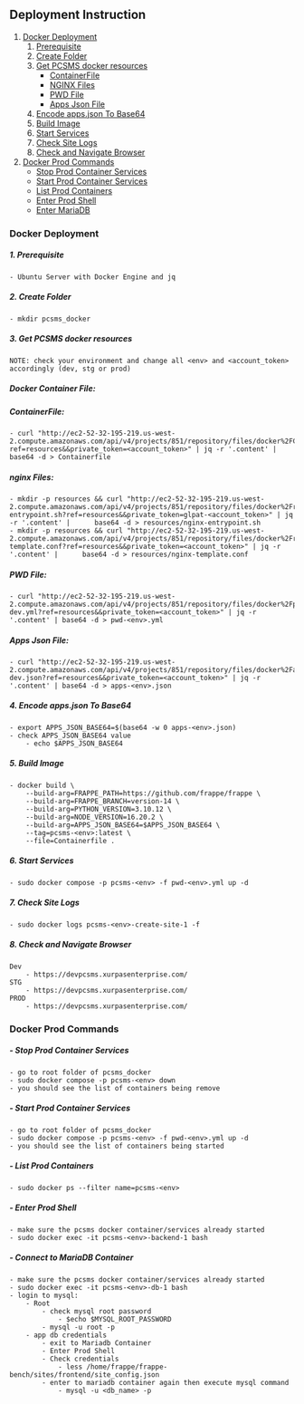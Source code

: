 ## Deployment Instruction
1. [Docker Deployment](#docker-deployment)
	1. [Prerequisite](#1-prerequisite)
	2. [Create Folder](#2-create-folder)
	3. [Get PCSMS docker resources](#3-get-pcsms-docker-resources)
		- [ContainerFile](#containerfile)
		- [NGINX Files](#nginx-files)
		- [PWD File](#pwd-file)
		- [Apps Json File](#apps-json-file)
	4. [Encode apps.json To Base64](#4-encode-appsjson-to-base64)
	5. [Build Image](#5-build-image)
	6. [Start Services](#6-start-services)
	7. [Check Site Logs](#7-check-site-logs)
	8. [Check and Navigate Browser](#8-check-and-navigate-browser)
2. [Docker Prod Commands](#docker-prod-commands)
	- [Stop Prod Container Services](#stop-prod-container-services)
	- [Start Prod Container Services](#start-prod-container-services)
	- [List Prod Containers](#list-prod-containers)
	- [Enter Prod Shell](#enter-prod-shell)
	- [Enter MariaDB](#enter-mariadb)

### Docker Deployment
##### 1. Prerequisite
	- Ubuntu Server with Docker Engine and jq

##### 2. Create Folder
	- mkdir pcsms_docker

##### 3. Get PCSMS docker resources

	NOTE: check your environment and change all <env> and <account_token> accordingly (dev, stg or prod)

##### Docker Container File: 
##### ContainerFile:
	- curl "http://ec2-52-32-195-219.us-west-2.compute.amazonaws.com/api/v4/projects/851/repository/files/docker%2FContainerfile?ref=resources&&private_token=<account_token>" | jq -r '.content' |      base64 -d > Containerfile

##### nginx Files:
	- mkdir -p resources && curl "http://ec2-52-32-195-219.us-west-2.compute.amazonaws.com/api/v4/projects/851/repository/files/docker%2Fresources%2Fnginx-entrypoint.sh?ref=resources&&private_token=glpat-<account_token>" | jq -r '.content' |      base64 -d > resources/nginx-entrypoint.sh
	- mkdir -p resources && curl "http://ec2-52-32-195-219.us-west-2.compute.amazonaws.com/api/v4/projects/851/repository/files/docker%2Fresources%2Fnginx-template.conf?ref=resources&&private_token=<account_token>" | jq -r '.content' |      base64 -d > resources/nginx-template.conf
		
##### PWD File:
	- curl "http://ec2-52-32-195-219.us-west-2.compute.amazonaws.com/api/v4/projects/851/repository/files/docker%2Fpwd-dev.yml?ref=resources&&private_token=<account_token>" | jq -r '.content' | base64 -d > pwd-<env>.yml
		
##### Apps Json File:
	- curl "http://ec2-52-32-195-219.us-west-2.compute.amazonaws.com/api/v4/projects/851/repository/files/docker%2Fapps-dev.json?ref=resources&&private_token=<account_token>" | jq -r '.content' | base64 -d > apps-<env>.json

##### 4. Encode apps.json To Base64
	- export APPS_JSON_BASE64=$(base64 -w 0 apps-<env>.json)
	- check APPS_JSON_BASE64 value
		- echo $APPS_JSON_BASE64

##### 5. Build Image
	- docker build \
		--build-arg=FRAPPE_PATH=https://github.com/frappe/frappe \
		--build-arg=FRAPPE_BRANCH=version-14 \
		--build-arg=PYTHON_VERSION=3.10.12 \
		--build-arg=NODE_VERSION=16.20.2 \
		--build-arg=APPS_JSON_BASE64=$APPS_JSON_BASE64 \
		--tag=pcsms-<env>:latest \
		--file=Containerfile .

##### 6. Start Services
	- sudo docker compose -p pcsms-<env> -f pwd-<env>.yml up -d

##### 7. Check Site Logs
	- sudo docker logs pcsms-<env>-create-site-1 -f

##### 8. Check and Navigate Browser
	Dev
		- https://devpcsms.xurpasenterprise.com/
	STG
		- https://devpcsms.xurpasenterprise.com/
	PROD
		- https://devpcsms.xurpasenterprise.com/
### Docker Prod Commands

##### - Stop Prod Container Services
	- go to root folder of pcsms_docker
	- sudo docker compose -p pcsms-<env> down
	- you should see the list of containers being remove 

##### - Start Prod Container Services
	- go to root folder of pcsms_docker
	- sudo docker compose -p pcsms-<env> -f pwd-<env>.yml up -d
	- you should see the list of containers being started 

##### - List Prod Containers
    - sudo docker ps --filter name=pcsms-<env>

##### - Enter Prod Shell
	- make sure the pcsms docker container/services already started
	- sudo docker exec -it pcsms-<env>-backend-1 bash
##### - Connect to MariaDB Container
	- make sure the pcsms docker container/services already started
	- sudo docker exec -it pcsms-<env>-db-1 bash
	- login to mysql:
		- Root
			- check mysql root password
				- $echo $MYSQL_ROOT_PASSWORD
			- mysql -u root -p
		- app db credentials
			- exit to Mariadb Container
			- Enter Prod Shell
			- Check credentials
				- less /home/frappe/frappe-bench/sites/frontend/site_config.json
			- enter to mariadb container again then execute mysql command
				- mysql -u <db_name> -p